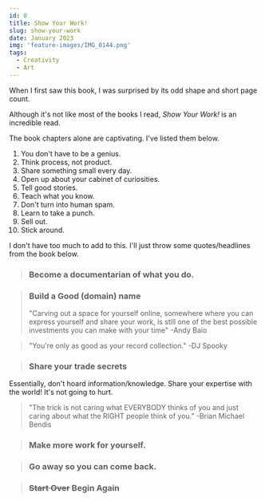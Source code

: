 ```yaml
---
id: 0
title: Show Your Work!
slug: show-your-work
date: January 2023
img: 'feature-images/IMG_0144.png'
tags:
  - Creativity
  - Art
---
```


When I first saw this book, I was surprised by its odd shape and short page count.

Although it's not like most of the books I read, *Show Your Work!* is an incredible read.

<!--more-->

The book chapters alone are captivating. I've listed them below.
1. You don't have to be a genius.
1. Think process, not product.
1. Share something small every day.
1. Open up about your cabinet of curiosities.
1. Tell good stories.
1. Teach what you know.
1. Don't turn into human spam.
1. Learn to take a punch.
1. Sell out.
1. Stick around.

I don't have too much to add to this. I'll just throw some quotes/headlines from the book below.

> ### Become a documentarian of what you do.

> ### Build a Good (domain) name
> "Carving out a space for yourself online, somewhere where you can express yourself and share your work, is still one of the best possible investments you can make with your time"
> -Andy Baio

> "You're only as good as your record collection."
> -DJ Spooky

> ### Share your trade secrets
Essentially, don't hoard information/knowledge. Share your expertise with the world! It's not going to hurt.

> "The trick is not caring what EVERYBODY thinks of you and just caring about what the RIGHT people think of you."
> -Brian Michael Bendis

> ### Make more work for yourself.

> ### Go away so you can come back.

> ### ~~Start Over~~ Begin Again
